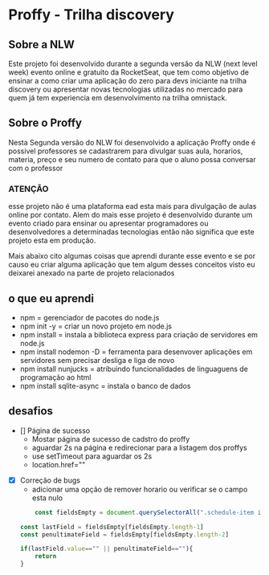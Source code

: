 # Proffy - Trilha discovery

## Sobre a NLW

Este projeto foi desenvolvido durante a segunda versão da NLW (next level week) evento online e gratuito da RocketSeat, que tem como objetivo de ensinar a como criar uma aplicação do zero para devs iniciante na trilha discovery ou apresentar novas tecnologias utilizadas no mercado para quem já tem experiencia em desenvolvimento na trilha omnistack.

## Sobre o Proffy 

Nesta Segunda versão do NLW foi desenvolvido a aplicação Proffy onde é possivel professores se cadastrarem para divulgar suas aula, horarios, materia, preço e seu numero de contato para que o aluno possa conversar com o professor

### ATENÇÃO

esse projeto não é uma plataforma ead esta mais para divulgação de aulas online por contato.
Alem do mais esse projeto é desenvolvido durante um evento criado para ensinar ou apresentar programadores ou desenvolvedores a determinadas tecnologias então não significa que este projeto esta em produção.

Mais abaixo cito algumas coisas que aprendi durante esse evento e se por causo eu criar alguma aplicação que tem algum desses conceitos visto eu deixarei anexado na parte de projeto relacionados

## o que eu aprendi

+ npm = gerenciador de pacotes do node.js
+ npm init -y = criar un novo projeto em node.js
+ npm install = instala a biblioteca express para criação de servidores em node.js
+ npm install nodemon -D = ferramenta para desenvover aplicações em servidores sem precisar desliga e liga de novo
+ npm install nunjucks = atribuindo funcionalidades de linguaguens de programação ao html
+ npm install sqlite-async = instala o banco de dados

## desafios

- [] Página de sucesso
    + Mostar página de sucesso de cadstro do proffy
    + aguardar 2s na página e redirecionar para a listagem dos proffys
    + use setTimeout para aguardar os 2s
    + location.href=""
- [X] Correção de bugs
    + adicionar uma opção de remover horario ou verificar se o campo esta nulo
    ~~~js
        const fieldsEmpty = document.querySelectorAll(".schedule-item input")
    
    const lastField = fieldsEmpty[fieldsEmpty.length-1]
    const penultimateField = fieldsEmpty[fieldsEmpty.length-2]

    if(lastField.value=="" || penultimateField==""){
        return
    }

    ~~~